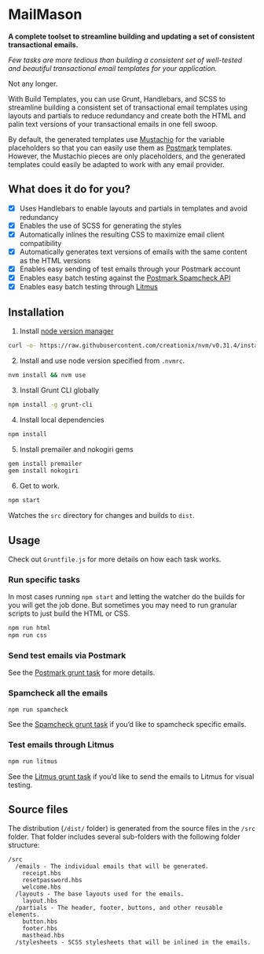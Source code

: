 # MailMason

**A complete toolset to streamline building and updating a set of consistent transactional emails.**

*Few tasks are more tedious than building a consistent set of well-tested and beautiful transactional email templates for your application.*

Not any longer.

With Build Templates, you can use Grunt, Handlebars, and SCSS to streamline building a consistent set of transactional email templates using layouts and partials to reduce redundancy and create both the HTML and palin text versions of your transactional emails in one fell swoop.

By default, the generated templates use [Mustachio](https://github.com/wildbit/mustachio) for the variable placeholders so that you can easily use them as [Postmark](https://postmarkapp.com) templates. However, the Mustachio pieces are only placeholders, and the generated templates could easily be adapted to work with any email provider.

## What does it do for you?

* [X] Uses Handlebars to enable layouts and partials in templates and avoid redundancy
* [X] Enables the use of SCSS for generating the styles
* [X] Automatically inlines the resulting CSS to maximize email client compatibility
* [X] Automatically generates text versions of emails with the same content as the HTML versions
* [X] Enables easy sending of test emails through your Postmark account
* [X] Enables easy batch testing against the [Postmark Spamcheck API](http://spamcheck.postmarkapp.com)
* [X] Enables easy batch testing through [Litmus](http://litmus.com)

## Installation

1) Install [node version manager](https://github.com/creationix/nvm)
```bash
curl -o- https://raw.githubusercontent.com/creationix/nvm/v0.31.4/install.sh | bash
```


2) Install and use node version specified from `.nvmrc`.
```bash
nvm install && nvm use
```

3) Install Grunt CLI globally
```bash
npm install -g grunt-cli
```

4) Install local dependencies
```bash
npm install
```

5) Install premailer and nokogiri gems
```bash
gem install premailer
gem install nokogiri
```

6) Get to work.
```bash
npm start
```
Watches the `src` directory for changes and builds to `dist`. 

## Usage

Check out `Gruntfile.js` for more details on how each task works.

### Run specific tasks
In most cases running `npm start` and letting the watcher do the builds for you will get the job done. But sometimes you may need to run granular scripts to just build the HTML or CSS.

```bash
npm run html
npm run css
```

### Send test emails via Postmark
See the [Postmark grunt task](https://github.com/wildbit/postmark-build-templates/blob/master/Gruntfile.js#L194) for more details.

### Spamcheck all the emails
```bash
npm run spamcheck
```
See the [Spamcheck grunt task](https://github.com/wildbit/postmark-build-templates/blob/master/Gruntfile.js#L182) if you’d like to spamcheck specific emails.

### Test emails through Litmus
```bash
npm run litmus
```
See the [Litmus grunt task](https://github.com/wildbit/postmark-build-templates/blob/master/Gruntfile.js#L209) if you’d like to send the emails to Litmus for visual testing.

## Source files

The distribution (`/dist/` folder) is generated from the source files in the `/src` folder. That folder includes several sub-folders with the following folder structure:

```
/src
  /emails - The individual emails that will be generated.
    receipt.hbs
    resetpassword.hbs
    welcome.hbs
  /layouts - The base layouts used for the emails.
    layout.hbs
  /partials - The header, footer, buttons, and other reusable elements.
    button.hbs
    footer.hbs
    masthead.hbs
  /stylesheets - SCSS stylesheets that will be inlined in the emails.
```